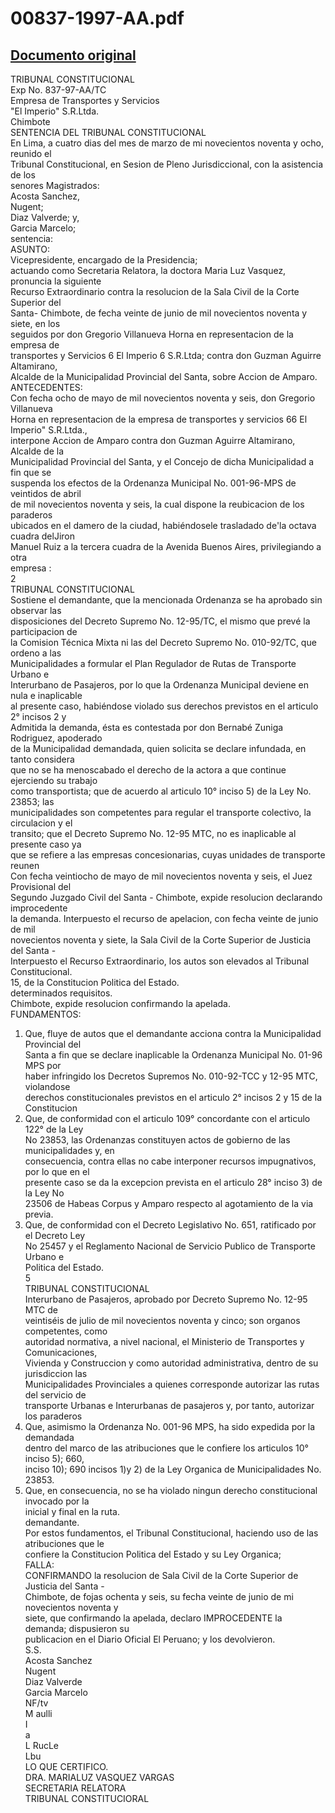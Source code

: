 
00837-1997-AA.pdf
=================
  
[Documento original](https://tc.gob.pe/jurisprudencia/1998/00837-1997-AA.pdf)  
---  
TRIBUNAL CONSTITUCIONAL  
Exp No. 837-97-AA/TC  
Empresa de Transportes y Servicios  
"El Imperio" S.R.Ltda.  
Chimbote  
SENTENCIA DEL TRIBUNAL CONSTITUCIONAL  
En Lima, a cuatro dias del mes de marzo de mi novecientos noventa y ocho, reunido el  
Tribunal Constitucional, en Sesion de Pleno Jurisdiccional, con la asistencia de los  
senores Magistrados:  
Acosta Sanchez,  
Nugent;  
Diaz Valverde; y,  
Garcia Marcelo;  
sentencia:  
ASUNTO:  
Vicepresidente, encargado de la Presidencia;  
actuando como Secretaria Relatora, la doctora Maria Luz Vasquez, pronuncia la siguiente  
Recurso Extraordinario contra la resolucion de la Sala Civil de la Corte Superior del  
Santa- Chimbote, de fecha veinte de junio de mil novecientos noventa y siete, en los  
seguidos por don Gregorio Villanueva Horna en representacion de la empresa de  
transportes y Servicios 6 El Imperio 6 S.R.Ltda; contra don Guzman Aguirre Altamirano,  
Alcalde de la Municipalidad Provincial del Santa, sobre Accion de Amparo.  
ANTECEDENTES:  
Con fecha ocho de mayo de mil novecientos noventa y seis, don Gregorio Villanueva  
Horna en representacion de la empresa de transportes y servicios 66 El Imperio" S.R.Ltda.,  
interpone Accion de Amparo contra don Guzman Aguirre Altamirano, Alcalde de la  
Municipalidad Provincial del Santa, y el Concejo de dicha Municipalidad a fin que se  
suspenda los efectos de la Ordenanza Municipal No. 001-96-MPS de veintidos de abril  
de mil novecientos noventa y seis, la cual dispone la reubicacion de los paraderos  
ubicados en el damero de la ciudad, habiéndosele trasladado de'la octava cuadra delJiron  
Manuel Ruiz a la tercera cuadra de la Avenida Buenos Aires, privilegiando a otra  
empresa :  
2  
TRIBUNAL CONSTITUCIONAL  
Sostiene el demandante, que la mencionada Ordenanza se ha aprobado sin observar las  
disposiciones del Decreto Supremo No. 12-95/TC, el mismo que prevé la participacion de  
la Comision Técnica Mixta ni las del Decreto Supremo No. 010-92/TC, que ordeno a las  
Municipalidades a formular el Plan Regulador de Rutas de Transporte Urbano e  
Interurbano de Pasajeros, por lo que la Ordenanza Municipal deviene en nula e inaplicable  
al presente caso, habiéndose violado sus derechos previstos en el articulo 2° incisos 2 y  
Admitida la demanda, ésta es contestada por don Bernabé Zuniga Rodriguez, apoderado  
de la Municipalidad demandada, quien solicita se declare infundada, en tanto considera  
que no se ha menoscabado el derecho de la actora a que continue ejerciendo su trabajo  
como transportista; que de acuerdo al articulo 10° inciso 5) de la Ley No. 23853; las  
municipalidades son competentes para regular el transporte colectivo, la circulacion y el  
transito; que el Decreto Supremo No. 12-95 MTC, no es inaplicable al presente caso ya  
que se refiere a las empresas concesionarias, cuyas unidades de transporte reunen  
Con fecha veintiocho de mayo de mil novecientos noventa y seis, el Juez Provisional del  
Segundo Juzgado Civil del Santa - Chimbote, expide resolucion declarando improcedente  
la demanda. Interpuesto el recurso de apelacion, con fecha veinte de junio de mil  
novecientos noventa y siete, la Sala Civil de la Corte Superior de Justicia del Santa -  
Interpuesto el Recurso Extraordinario, los autos son elevados al Tribunal Constitucional.  
15, de la Constitucion Politica del Estado.  
determinados requisitos.  
Chimbote, expide resolucion confirmando la apelada.  
FUNDAMENTOS:  
1. Que, fluye de autos que el demandante acciona contra la Municipalidad Provincial del  
Santa a fin que se declare inaplicable la Ordenanza Municipal No. 01-96 MPS por  
haber infringido los Decretos Supremos No. 010-92-TCC y 12-95 MTC, violandose  
derechos constitucionales previstos en el articulo 2° incisos 2 y 15 de la Constitucion  
2. Que, de conformidad con el articulo 109° concordante con el articulo 122° de la Ley  
No 23853, las Ordenanzas constituyen actos de gobierno de las municipalidades y, en  
consecuencia, contra ellas no cabe interponer recursos impugnativos, por lo que en el  
presente caso se da la excepcion prevista en el articulo 28° inciso 3) de la Ley No  
23506 de Habeas Corpus y Amparo respecto al agotamiento de la via previa.  
3. Que, de conformidad con el Decreto Legislativo No. 651, ratificado por el Decreto Ley  
No 25457 y el Reglamento Nacional de Servicio Publico de Transporte Urbano e  
Politica del Estado.  
5  
TRIBUNAL CONSTITUCIONAL  
Interurbano de Pasajeros, aprobado por Decreto Supremo No. 12-95 MTC de  
veintiséis de julio de mil novecientos noventa y cinco; son organos competentes, como  
autoridad normativa, a nivel nacional, el Ministerio de Transportes y Comunicaciones,  
Vivienda y Construccion y como autoridad administrativa, dentro de su jurisdiccion las  
Municipalidades Provinciales a quienes corresponde autorizar las rutas del servicio de  
transporte Urbanas e Interurbanas de pasajeros y, por tanto, autorizar los paraderos  
4. Que, asimismo la Ordenanza No. 001-96 MPS, ha sido expedida por la demandada  
dentro del marco de las atribuciones que le confiere los articulos 10° inciso 5); 660,  
inciso 10); 690 incisos 1)y 2) de la Ley Organica de Municipalidades No. 23853.  
5. Que, en consecuencia, no se ha violado ningun derecho constitucional invocado por la  
inicial y final en la ruta.  
demandante.  
Por estos fundamentos, el Tribunal Constitucional, haciendo uso de las atribuciones que le  
confiere la Constitucion Politica del Estado y su Ley Organica;  
FALLA:  
CONFIRMANDO la resolucion de Sala Civil de la Corte Superior de Justicia del Santa -  
Chimbote, de fojas ochenta y seis, su fecha veinte de junio de mi novecientos noventa y  
siete, que confirmando la apelada, declaro IMPROCEDENTE la demanda; dispusieron su  
publicacion en el Diario Oficial El Peruano; y los devolvieron.  
S.S.  
Acosta Sanchez  
Nugent  
Diaz Valverde  
Garcia Marcelo  
NF/tv  
M aulli  
I  
a  
L RucLe  
Lbu  
LO QUE CERTIFICO.  
DRA. MARIALUZ VASQUEZ VARGAS  
SECRETARIA RELATORA  
TRIBUNAL CONSTITUCIORAL